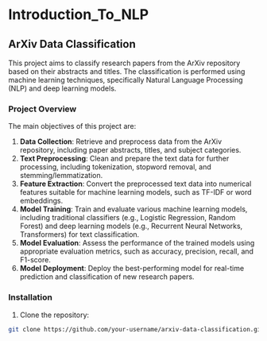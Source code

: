 # Introduction_To_NLP

## ArXiv Data Classification

This project aims to classify research papers from the ArXiv repository based on their abstracts and titles. The classification is performed using machine learning techniques, specifically Natural Language Processing (NLP) and deep learning models.

### Project Overview

The main objectives of this project are:

1. **Data Collection**: Retrieve and preprocess data from the ArXiv repository, including paper abstracts, titles, and subject categories.
2. **Text Preprocessing**: Clean and prepare the text data for further processing, including tokenization, stopword removal, and stemming/lemmatization.
3. **Feature Extraction**: Convert the preprocessed text data into numerical features suitable for machine learning models, such as TF-IDF or word embeddings.
4. **Model Training**: Train and evaluate various machine learning models, including traditional classifiers (e.g., Logistic Regression, Random Forest) and deep learning models (e.g., Recurrent Neural Networks, Transformers) for text classification.
5. **Model Evaluation**: Assess the performance of the trained models using appropriate evaluation metrics, such as accuracy, precision, recall, and F1-score.
6. **Model Deployment**: Deploy the best-performing model for real-time prediction and classification of new research papers.

### Installation

1. Clone the repository:

```bash
git clone https://github.com/your-username/arxiv-data-classification.git
